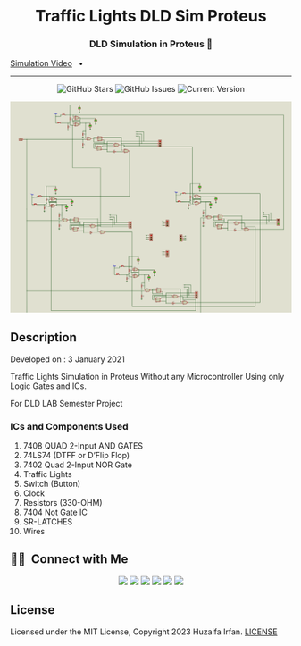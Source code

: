 <br />

<div align="center">
  <h1>Traffic Lights DLD Sim Proteus </h1>
  <p><h3 align="center">DLD Simulation in Proteus 🚀</h3></p>
</div>

[Simulation Video](https://www.youtube.com/watch?v=JIxCoIGWEc4)
&nbsp;&nbsp;•&nbsp;&nbsp;

<hr>


<div align="center">

![GitHub Stars](https://img.shields.io/github/stars/HuzaifaIrfan/Traffic-Lights-DLD-Simulation-Proteus.svg)
![GitHub Issues](https://img.shields.io/github/issues/HuzaifaIrfan/Traffic-Lights-DLD-Simulation-Proteus.svg)
![Current Version](https://img.shields.io/badge/version-1.0.0-green.svg)

![cover](cover.png)

</div>

## Description

Developed on : 3 January 2021

Traffic Lights Simulation in Proteus
Without any Microcontroller
Using only Logic Gates and ICs.

For DLD LAB Semester Project

### ICs and Components Used

1.	7408 QUAD 2-Input AND GATES
2.	74LS74 (DTFF or D’Flip Flop)
3.	7402 Quad 2-Input NOR Gate
4.	Traffic Lights
5.	Switch (Button)
6.	Clock 
7.	Resistors (330-OHM)
8.	7404 Not Gate IC
9.	SR-LATCHES 
10.	Wires

## 🤝🏻 &nbsp;Connect with Me

<p align="center">
<a href="https://www.huzaifairfan.com"><img src="https://img.shields.io/badge/-huzaifairfan.com-1aa260?style=flat&logo=Google-Chrome&logoColor=white"/></a>
<a href="https://www.linkedin.com/in/huzaifairfan/"><img src="https://img.shields.io/badge/-Huzaifa%20Irfan-0072b1?style=flat&logo=Linkedin&logoColor=white"/></a>
<a href="https://github.com/HuzaifaIrfan/"><img src="https://img.shields.io/badge/-Huzaifa%20Irfan-4078c0?style=flat&logo=Github&logoColor=white"/></a>
<a href="mailto:contact@huzaifairfan.com"><img src="https://img.shields.io/badge/-contact@huzaifairfan.com-c71610?style=flat&logo=Gmail&logoColor=white"/></a>
<a href="https://www.instagram.com/huzaifairfan2001/"><img src="https://img.shields.io/badge/-@huzaifairfan2001-cd486b?style=flat&logo=Instagram&logoColor=white"/></a>
<a href="https://www.facebook.com/huzaifairfan2001/"><img src="https://img.shields.io/badge/-@huzaifairfan2001-4267B2?style=flat&logo=Facebook&logoColor=white"/></a>
</p>

## License

Licensed under the MIT License, Copyright 2023 Huzaifa Irfan. [LICENSE](LICENSE)